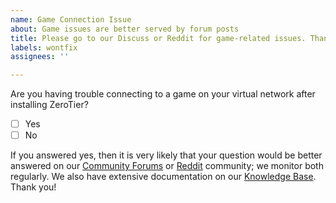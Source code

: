 ```yaml
---
name: Game Connection Issue
about: Game issues are better served by forum posts
title: Please go to our Discuss or Reddit for game-related issues. Thanks!
labels: wontfix
assignees: ''

---
```


Are you having trouble connecting to a game on your virtual network after installing ZeroTier?

- [ ] Yes
- [ ] No

If you answered yes, then it is very likely that your question would be better answered on our [Community Forums](https://discuss.zerotier.com) or [Reddit](https://www.reddit.com/r/zerotier/) community; we monitor both regularly. We also have extensive documentation on our [Knowledge Base](https://zerotier.atlassian.net/wiki/spaces/SD/overview). Thank you!
